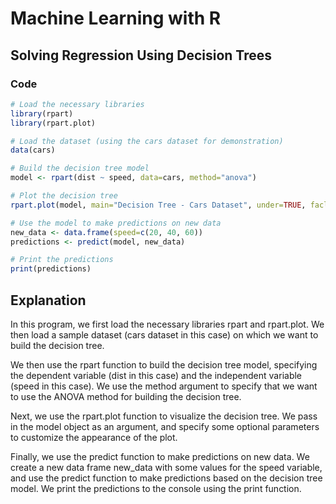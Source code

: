 
# Machine Learning with R

## Solving Regression Using Decision Trees

### Code




```r
# Load the necessary libraries
library(rpart)
library(rpart.plot)

# Load the dataset (using the cars dataset for demonstration)
data(cars)

# Build the decision tree model
model <- rpart(dist ~ speed, data=cars, method="anova")

# Plot the decision tree
rpart.plot(model, main="Decision Tree - Cars Dataset", under=TRUE, faclen=0)

# Use the model to make predictions on new data
new_data <- data.frame(speed=c(20, 40, 60))
predictions <- predict(model, new_data)

# Print the predictions
print(predictions)

```

## Explanation 

In this program, we first load the necessary libraries rpart and rpart.plot. We then load a sample dataset (cars dataset in this case) on which we want to build the decision tree.

We then use the rpart function to build the decision tree model, specifying the dependent variable (dist in this case) and the independent variable (speed in this case). We use the method argument to specify that we want to use the ANOVA method for building the decision tree.

Next, we use the rpart.plot function to visualize the decision tree. We pass in the model object as an argument, and specify some optional parameters to customize the appearance of the plot.

Finally, we use the predict function to make predictions on new data. We create a new data frame new_data with some values for the speed variable, and use the predict function to make predictions based on the decision tree model. We print the predictions to the console using the print function.